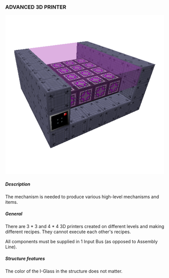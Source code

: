 ### ADVANCED 3D PRINTER

![LOGO](media/gregtech/Adv3DPrint.png)

##### Description

The mechanism is needed to produce various high-level mechanisms and items.

##### General

There are 3 * 3 and 4 * 4 3D printers created on different levels and making different recipes. They cannot execute each other's recipes.

All components must be supplied in 1 Input Bus (as opposed to Assembly Line).

##### Structure features

The color of the I-Glass in the structure does not matter.
